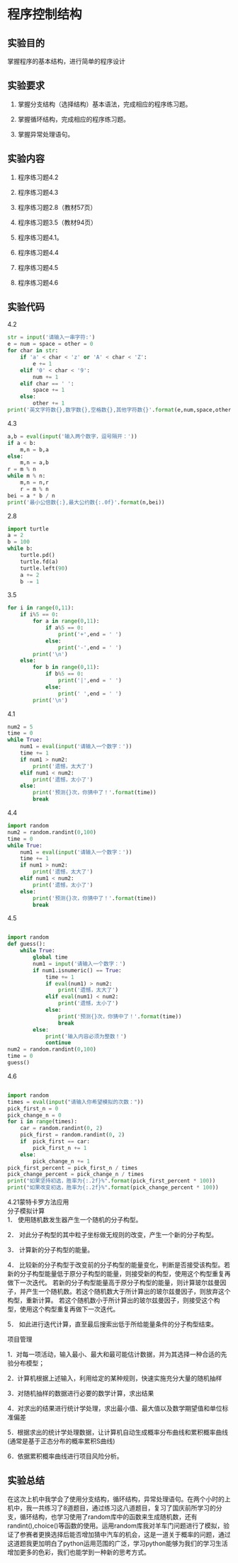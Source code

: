 # 程序控制结构

## 实验目的

掌握程序的基本结构，进行简单的程序设计

## 实验要求

1. 掌握分支结构（选择结构）基本语法，完成相应的程序练习题。

2. 掌握循环结构，完成相应的程序练习题。

3. 掌握异常处理语句。

## 实验内容

1. 程序练习题4.2

2. 程序练习题4.3

3. 程序练习题2.8（教材57页）

4. 程序练习题3.5（教材94页）

5. 程序练习题4.1。

6. 程序练习题4.4

7. 程序练习题4.5

8. 程序练习题4.6

## 实验代码

4.2

```python
str = input('请输入一串字符:')
e = num = space = other = 0
for char in str:
    if 'a' < char < 'z' or 'A' < char < 'Z':
        e += 1
    elif '0' < char < '9':
        num += 1
    elif char == ' ':
        space += 1 
    else:
        other += 1
print('英文字符数{},数字数{},空格数{},其他字符数{}'.format(e,num,space,other))
```

4.3

```python
a,b = eval(input('输入两个数字，逗号隔开：'))
if a < b:
    m,n = b,a
else:
    m,n = a,b
r = m % n
while m % n:
    m,n = n,r
    r = m % n
bei = a * b / n
print('最小公倍数{:},最大公约数{:.0f}'.format(n,bei))
```

2.8

```python
import turtle
a = 2
b = 100
while b:
    turtle.pd()
    turtle.fd(a)
    turtle.left(90)
    a += 2
    b -= 1
```



3.5

```python
for i in range(0,11):
    if i%5 == 0:
        for a in range(0,11):
            if a%5 == 0:
                print('+',end = ' ')
            else:
                print('-',end = ' ')
        print('\n')
    else:
        for b in range(0,11):
            if b%5 == 0:
                print('|',end = ' ')
            else:
                print(' ',end = ' ')
        print('\n')
```

4.1

```python
num2 = 5
time = 0
while True:
    num1 = eval(input('请输入一个数字：'))
    time += 1
    if num1 > num2:
        print('遗憾，太大了')
    elif num1 < num2:
        print('遗憾，太小了')
    else:
        print('预测{}次，你猜中了！'.format(time))
        break
```

4.4

```python
import random
num2 = random.randint(0,100)
time = 0
while True:
    num1 = eval(input('请输入一个数字：'))
    time += 1
    if num1 > num2:
        print('遗憾，太大了')
    elif num1 < num2:
        print('遗憾，太小了')
    else:
        print('预测{}次，你猜中了！'.format(time))
        break
```

4.5

```python

import random
def guess():
    while True:
        global time
        num1 = input('请输入一个数字：')
        if num1.isnumeric() == True:
            time += 1
            if eval(num1) > num2:
                print('遗憾，太大了')
            elif eval(num1) < num2:
                print('遗憾，太小了')
            else:
                print('预测{}次，你猜中了！'.format(time))
                break
        else:
            print('输入内容必须为整数！')
            continue
num2 = random.randint(0,100)
time = 0
guess()
```

4.6

```python

import random
times = eval(input("请输入你希望模拟的次数："))
pick_first_n = 0
pick_change_n = 0
for i in range(times):
    car = random.randint(0, 2)
    pick_first = random.randint(0, 2) 
    if  pick_first == car: 
        pick_first_n += 1
    else:
        pick_change_n += 1 
pick_first_percent = pick_first_n / times 
pick_change_percent = pick_change_n / times 
print("如果坚持初选，胜率为{:.2f}%".format(pick_first_percent * 100))
print("如果改变初选，胜率为{:.2f}%".format(pick_change_percent * 100))
```
4.21蒙特卡罗方法应用    
分子模拟计算    
1． 使用随机数发生器产生一个随机的分子构型。

2． 对此分子构型的其中粒子坐标做无规则的改变，产生一个新的分子构型。

3． 计算新的分子构型的能量。

4． 比较新的分子构型于改变前的分子构型的能量变化，判断是否接受该构型。若新的分子构型能量低于原分子构型的能量，则接受新的构型，使用这个构型重复再做下一次迭代。 若新的分子构型能量高于原分子构型的能量，则计算玻尔兹曼因子，并产生一个随机数。若这个随机数大于所计算出的玻尔兹曼因子，则放弃这个构型，重新计算。 若这个随机数小于所计算出的玻尔兹曼因子，则接受这个构型，使用这个构型重复再做下一次迭代。

5． 如此进行迭代计算，直至最后搜索出低于所给能量条件的分子构型结束。

项目管理

1．对每一项活动，输入最小、最大和最可能估计数据，并为其选择一种合适的先验分布模型；

2．计算机根据上述输入，利用给定的某种规则，快速实施充分大量的随机抽样

3．对随机抽样的数据进行必要的数学计算，求出结果

4．对求出的结果进行统计学处理，求出最小值、最大值以及数学期望值和单位标准偏差

5．根据求出的统计学处理数据，让计算机自动生成概率分布曲线和累积概率曲线(通常是基于正态分布的概率累积S曲线)

6．依据累积概率曲线进行项目风险分析。


## 实验总结

在这次上机中我学会了使用分支结构，循环结构，异常处理语句。在两个小时的上机中，我一共练习了8道题目，通过练习这八道题目，复习了国庆前所学习的分支，循环结构，也学习使用了random库中的函数来生成随机数，还有randint(),choice()等函数的使用。运用random库我对羊车门问题进行了模拟，验证了参赛者更换选择后能否增加猜中汽车的机会，这是一道关于概率的问题，通过这道题我更加明白了python运用范围的广泛，学习python能够为我们的学习生活增加更多的色彩，我们也能学到一种新的思考方式。

